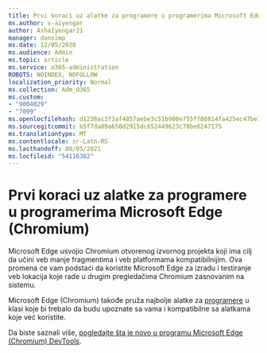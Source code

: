 ```yaml
---
title: Prvi koraci uz alatke za programere u programerima Microsoft Edge (Chromium)
ms.author: v-aiyengar
author: AshaIyengar21
manager: dansimp
ms.date: 12/05/2020
ms.audience: Admin
ms.topic: article
ms.service: o365-administration
ROBOTS: NOINDEX, NOFOLLOW
localization_priority: Normal
ms.collection: Adm_O365
ms.custom:
- "9004029"
- "7099"
ms.openlocfilehash: d1238ac3f3af4857aebe3c51b900e755ff86814fa425ec47be1e83cd5f9faa20
ms.sourcegitcommit: b5f7da89a650d2915dc652449623c78be6247175
ms.translationtype: MT
ms.contentlocale: sr-Latn-RS
ms.lasthandoff: 08/05/2021
ms.locfileid: "54116382"
---
```

# <a name="get-started-with-the-developer-tools-in-microsoft-edge-chromium"></a>Prvi koraci uz alatke za programere u programerima Microsoft Edge (Chromium)

Microsoft Edge usvojio Chromium otvorenog izvornog projekta koji ima cilj da učini veb manje fragmentima i veb platformama kompatibilnijim. Ova promena će vam podstaći da koristite Microsoft Edge za izradu i testiranje veb lokacija koje rade u drugim pregledačima Chromium zasnovanim na sistemu.

Microsoft Edge (Chromium) takođe pruža najbolje alatke za [programere](https://go.microsoft.com/fwlink/?linkid=2134941) u klasi koje bi trebalo da budu upoznate sa vama i kompatibilne sa alatkama koje već koristite.

Da biste saznali više, [pogledajte šta je novo u programu Microsoft Edge (Chromium) DevTools](https://go.microsoft.com/fwlink/?linkid=2135020).